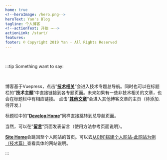 ```yaml
---
home: true
<!--heroImage: /hero.png-->
heroText: Yan's Blog
tagline: 个人博客
<!--actionText: 开始 →-->
actionLink: /start/
features:
footer: © Copyright 2019 Yan - All Rights Reserved
---
```

<template>
	<p class="action-link">
		<a href="/index/" class="button-link">技术相关</a>
		&nbsp;&nbsp;&nbsp;&nbsp;&nbsp;&nbsp;&nbsp;&nbsp;
		<!-- 	
		<a href="/SomeKnowledges/" class="button-link">技术相关-零散</a>
		&nbsp;&nbsp;&nbsp;&nbsp;&nbsp;&nbsp;&nbsp;&nbsp; 
		-->
		<a href="/OtherBlogs/" class="button-link">其他文章</a>
	</p>
</template>
<style scoped>
	.home{
		max-width: 100% !important;
	}
	.theme-default-content.custom{
		    text-align: center;
	}
	.custom-block.tip, .custom-block.warning, .custom-block.danger{
		/*margin: 1rem 18% !important;*/
		max-width: 960px;
		display: inline-block;
    	text-align: left;
	}
    .button-link{
    	display: inline-block;
	    font-size: 1.2rem;
	    color: #fff;
	    background-color: #3eaf7c;
	    padding: 0.8rem 1.6rem;
	    border-radius: 4px;
	    transition: background-color 0.1s ease;
	    box-sizing: border-box;
	    border-bottom: 1px solid #389d70;
    }
    .button-link:hover{
    	text-decoration: underline;
    	background-color: #2f845d;
    }
    .action-link{
    	background-color: #f3f5f7;
    	text-align: center;
    }
</style>

<br>

:::tip Something want to say:

<br/>

博客基于Vuepress，点击”[**技术相关**](https://heyan.site:8001/start/)“会进入技术专题总导航。同时也可以在标题栏的”**技术主题**“中直接链接到各专题页面。未来如果有一些非技术相关的文章，也会在标题栏中有相应链接。
点击”[**其他文章**](https://heyan.site:8001/OtherBlogs/)“会进入其他博客文章的主页（待添加.待开发.）

标题栏中的”[**Develop Home**](https://heyan.site:8001/index/)“同样直接跳转到总导航页面。

当然，可以在”[**留言**](https://heyan.site:8001/comments.html)“页面发表留言（使用方法参考页面说明）。

[**Site Home**](https://heyan.site)会跳回至个人网站的首页。可以去[从0到1搭建个人网站-此网站为例（技术篇）](https://heyan.site:8001/start/BuildThisSiteTech.html)查看具体的网站说明。

:::

<br/>

<br/>

<br/>

<br/>

<br/>

<br/>